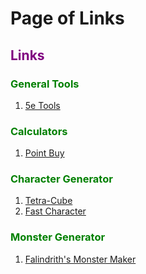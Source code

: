 # Page of Links

## <p style="color:purple">Links</p>

### <p style="color:green">General Tools</p>
1. <a href="https://5e.tools/" target="_blank">5e Tools</a>

### <p style="color:green">Calculators</p>
1. <a href="https://1drv.ms/x/c/52d2f23ff9cd5d38/EQcHY077qGVFiwXdRh9BBdABJ83PXa-j3J5j6y-3Wj52Qw?e=hElCe0" target="_blank">Point Buy</a>

### <p style="color:green">Character Generator</p>
1. <a href="https://tetra-cube.com/dnd/dnd-char-gen.html" target="_blank">Tetra-Cube</a>
2. <a href="https://fastcharacter.com/" target="_blank">Fast Character</a>

### <p style="color:green">Monster Generator</p>
1. <a href="https://ebshimizu.github.io/5emm/#/" target="_blank">Falindrith's Monster Maker</a>

